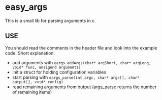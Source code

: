 # easy_args

This is a small lib for parsing arguments in c.

## USE

You should read the comments in the header file and look into the example code.
Short explanation:

* add arguments with ``` eargs_addArgs(char* argShort, char* argLong, void* func, unsigend arguments) ```
* init a struct for holding configuration variables
* start parsing with ``` eargs_parse(int argc, char* argc[], char* output[], void* config) ```
* read remaining arguments from output (args_parse returns the number of remaining items)
